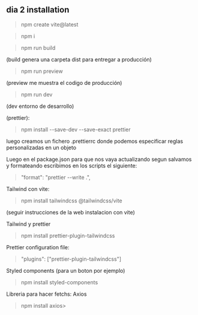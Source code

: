 ## dia 2 installation

> npm create vite@latest

> npm i

> npm run build

(build genera una carpeta dist para entregar a producción)

> npm run preview

(preview me muestra el codigo de producción)

> npm run dev

(dev entorno de desarrollo)

(prettier):

> npm install --save-dev --save-exact prettier

luego creamos un fichero .prettierrc donde podemos especificar reglas personalizadas en un objeto

Luego en el package.json para que nos vaya actualizando segun salvamos y formateando escribimos en los scripts el siguiente:

> "format": "prettier --write .",

Tailwind con vite:

> npm install tailwindcss @tailwindcss/vite

(seguir instrucciones de la web instalacion con vite)

Tailwind y prettier

> npm install prettier-plugin-tailwindcss

Prettier configuration file:

> "plugins": ["prettier-plugin-tailwindcss"]

Styled components (para un boton por ejemplo)

> npm install styled-components

Libreria para hacer fetchs: Axios

> npm install axios>
